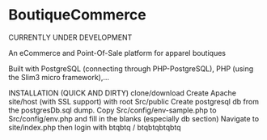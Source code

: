 # BoutiqueCommerce

CURRENTLY UNDER DEVELOPMENT

An eCommerce and Point-Of-Sale platform for apparel boutiques

Built with PostgreSQL (connecting through PHP-PostgreSQL), PHP (using the Slim3 micro framework),...

INSTALLATION (QUICK AND DIRTY)
clone/download 
Create Apache site/host (with SSL support) with root Src/public
Create postgresql db from the postgresDb.sql dump.
Copy Src/config/env-sample.php to Src/config/env.php and fill in the blanks (especially db section)
Navigate to site/index.php then login with btqbtq / btqbtqbtqbtq
